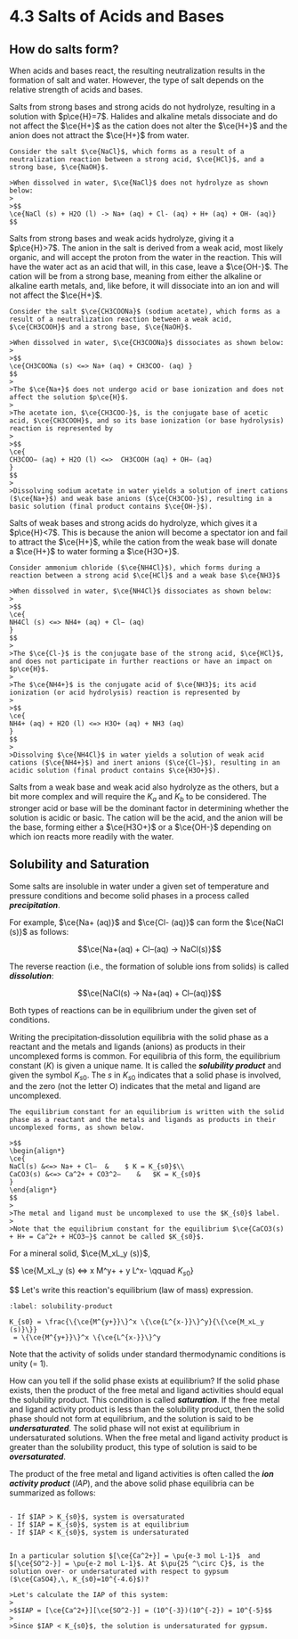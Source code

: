 # 4.3 Salts of Acids and Bases

## How do salts form?

When acids and bases react, the resulting neutralization results in the formation of salt and water. However, the type of salt depends on the relative strength of acids and bases.

Salts from strong bases and strong acids do not hydrolyze, resulting in a solution with $p\ce{H}=7$. Halides and alkaline metals dissociate and do not affect the $\ce{H+}$ as the cation does not alter the $\ce{H+}$ and the anion does not attract the $\ce{H+}$ from water. 

```{dropdown} Example: Salt of a strong acid and a strong base
Consider the salt $\ce{NaCl}$, which forms as a result of a neutralization reaction between a strong acid, $\ce{HCl}$, and a strong base, $\ce{NaOH}$.

>When dissolved in water, $\ce{NaCl}$ does not hydrolyze as shown below:
>
>$$
\ce{NaCl (s) + H2O (l) -> Na+ (aq) + Cl- (aq) + H+ (aq) + OH- (aq)}
$$

```


Salts from strong bases and weak acids hydrolyze, giving it a $p\ce{H}>7$. The anion in the salt is derived from a weak acid, most likely organic, and will accept the proton from the water in the reaction. This will have the water act as an acid that will, in this case, leave a $\ce{OH-}$. The cation will be from a strong base, meaning from either the alkaline or alkaline earth metals, and, like before, it will dissociate into an ion and will not affect the $\ce{H+}$. 


```{dropdown} Example: Salt of a weak acid and a strong base
Consider the salt $\ce{CH3COONa}$ (sodium acetate), which forms as a result of a neutralization reaction between a weak acid, $\ce{CH3COOH}$ and a strong base, $\ce{NaOH}$.

>When dissolved in water, $\ce{CH3COONa}$ dissociates as shown below:
>
>$$
\ce{CH3COONa (s) <=> Na+ (aq) + CH3COO- (aq) }
$$
>
>The $\ce{Na+}$ does not undergo acid or base ionization and does not affect the solution $p\ce{H}$. 
>
>The acetate ion, $\ce{CH3COO-}$, is the conjugate base of acetic acid, $\ce{CH3COOH}$, and so its base ionization (or base hydrolysis) reaction is represented by
>
>$$
\ce{
CH3COO− (aq) + H2O (l) <=>  CH3COOH (aq) + OH− (aq)
}
$$
>
>Dissolving sodium acetate in water yields a solution of inert cations ($\ce{Na+}$) and weak base anions ($\ce{CH3COO-}$), resulting in a basic solution (final product contains $\ce{OH-}$).
```

Salts of weak bases and strong acids do hydrolyze, which gives it a $p\ce{H}<7$. This is because the anion will become a spectator ion and fail to attract the $\ce{H+}$, while the cation from the weak base will donate a $\ce{H+}$ to water forming a $\ce{H3O+}$.

```{dropdown} Example: Salt of a strong acid and a weak base
Consider ammonium chloride ($\ce{NH4Cl}$), which forms during a reaction between a strong acid $\ce{HCl}$ and a weak base $\ce{NH3}$

>When dissolved in water, $\ce{NH4Cl}$ dissociates as shown below:
>
>$$
\ce{
NH4Cl (s) <=> NH4+ (aq) + Cl− (aq)
}
$$
>
>The $\ce{Cl-}$ is the conjugate base of the strong acid, $\ce{HCl}$, and does not participate in further reactions or have an impact on $p\ce{H}$.
>
>The $\ce{NH4+}$ is the conjugate acid of $\ce{NH3}$; its acid ionization (or acid hydrolysis) reaction is represented by
>
>$$
\ce{
NH4+ (aq) + H2O (l) <=> H3O+ (aq) + NH3 (aq)
}
$$
>
>Dissolving $\ce{NH4Cl}$ in water yields a solution of weak acid cations ($\ce{NH4+}$) and inert anions ($\ce{Cl−}$), resulting in an acidic solution (final product contains $\ce{H3O+}$).
```

Salts from a weak base and weak acid also hydrolyze as the others, but a bit more complex and will require the $K_a$ and $K_b$ to be considered. The stronger acid or base will be the dominant factor in determining whether the solution is acidic or basic. The cation will be the acid, and the anion will be the base, forming either a $\ce{H3O+}$ or a $\ce{OH-}$ depending on which ion reacts more readily with the water.


## Solubility and Saturation

Some salts are insoluble in water under a given set of temperature and pressure conditions and become solid phases in a process called ***precipitation***. 

For example, $\ce{Na+ (aq)}$ and $\ce{Cl- (aq)}$ can form the $\ce{NaCl (s)}$ as follows: 

$$\ce{Na+(aq) + Cl–(aq) → NaCl(s)}$$

The reverse reaction (i.e., the formation of soluble ions from solids) is called ***dissolution***: 

$$\ce{NaCl(s) → Na+(aq) + Cl–(aq)}$$

Both types of reactions can be in equilibrium under the given set of conditions.

Writing the precipitation‐dissolution equilibria with the solid phase as a reactant and the metals and ligands (anions) as products in their uncomplexed forms is common. For equilibria of this form, the equilibrium constant ($K$) is given a unique name. It is called the ***solubility product*** and given the symbol $K_{s0}$. The $s$ in $K_{s0}$ indicates that a solid phase is involved, and the zero (not the letter O) indicates that the metal and ligand are uncomplexed. 

```{dropdown} Example: Solubility product notation
The equilibrium constant for an equilibrium is written with the solid phase as a reactant and the metals and ligands as products in their uncomplexed forms, as shown below.

>$$
\begin{align*}
\ce{
NaCl(s) &<=> Na+ + Cl–  &    $ K = K_{s0}$\\
CaCO3(s) &<=> Ca^2+ + CO3^2–    &   $K = K_{s0}$
}
\end{align*}
$$
>
>The metal and ligand must be uncomplexed to use the $K_{s0}$ label.
>
>Note that the equilibrium constant for the equilibrium $\ce{CaCO3(s) + H+ = Ca^2+ + HCO3–}$ cannot be called $K_{s0}$.
```

For a mineral solid, $\ce{M_xL_y (s)}$,

$$
\ce{M_xL_y (s) <=> x M^y+ + y L^x- \qquad $K_{s0}$}

$$
Let's write this reaction's equilibrium (law of mass) expression.

```{math}
:label: solubility-product

K_{s0} = \frac{\{\ce{M^{y+}}\}^x \{\ce{L^{x-}}\}^y}{\{\ce{M_xL_y (s)}\}} 
 = \{\ce{M^{y+}}\}^x \{\ce{L^{x-}}\}^y

```

Note that the activity of solids under standard thermodynamic conditions is unity (= 1).

How can you tell if the solid phase exists at equilibrium? If the solid phase exists, then the product of the free metal and ligand activities should equal the solubility product. This condition is called ***saturation***. If the free metal and ligand activity product is less than the solubility product, then the solid phase should not form at equilibrium, and the solution is said to be ***undersaturated***. The solid phase will not exist at equilibrium in undersaturated solutions. When the free metal and ligand activity product is greater than the solubility product, this type of solution is said to be ***oversaturated***.

The product of the free metal and ligand activities is often called the ***ion activity product*** ($IAP$), and the above solid phase equilibria can be summarized as follows:

```{admonition} Solubility product and saturation

- If $IAP > K_{s0}$, system is oversaturated 
- If $IAP = K_{s0}$, system is at equilibrium 
- If $IAP < K_{s0}$, system is undersaturated 

```

```{dropdown} Example: Solubility

In a particular solution $[\ce{Ca^2+}] = \pu{e-3 mol L-1}$  and $[\ce{SO^2-}] = \pu{e-2 mol L-1}$. At $\pu{25 ^\circ C}$, is the solution over- or undersaturated with respect to gypsum ($\ce{CaSO4},\, K_{s0}=10^{-4.6}$)?

>Let's calculate the IAP of this system:
>
>$$IAP = [\ce{Ca^2+}][\ce{SO^2-}] = (10^{-3})(10^{-2}) = 10^{-5}$$
>
>Since $IAP < K_{s0}$, the solution is undersaturated for gypsum.	
```
